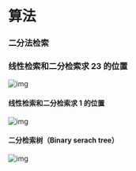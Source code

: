 # 算法 









### 二分法检索

### **线性检索和二分检索求 23 的位置**

![img](http://ww4.sinaimg.cn/large/006tNc79ly1g5eaqa8l46g30dw099abp.gif)

#### 线性检索和二分检索求 1 的位置

![img](http://ww2.sinaimg.cn/large/006tNc79ly1g5eaplimarg30dw099q4z.gif)

#### 二分检索树（Binary serach tree）

![img](http://ww2.sinaimg.cn/large/006tNc79ly1g5eaopezdyg30ci0aitbs.gif)